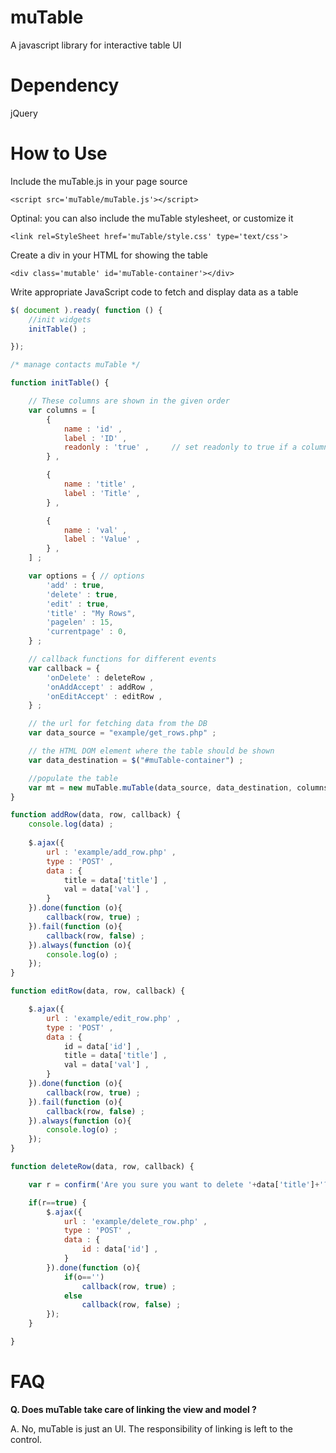 muTable
=======

A javascript library for interactive table UI


Dependency
==========
jQuery


How to Use
==========
Include the muTable.js in your page source
```
<script src='muTable/muTable.js'></script>
```
Optinal: you can also include the muTable stylesheet, or customize it
```
<link rel=StyleSheet href='muTable/style.css' type='text/css'>
```

Create a div in your HTML for showing the table
```
<div class='mutable' id='muTable-container'></div>
```

Write appropriate JavaScript code to fetch and display data as a table
```javascript
$( document ).ready( function () {
	//init widgets
	initTable() ;

});

/* manage contacts muTable */

function initTable() {

	// These columns are shown in the given order
	var columns = [
		{
			name : 'id' ,
			label : 'ID' ,
			readonly : 'true' ,		// set readonly to true if a column shouldn't be editable
		} ,

		{
			name : 'title' ,
			label : 'Title' ,
		} ,

		{
			name : 'val' ,
			label : 'Value' ,
		} ,
	] ;

	var options = { // options
		'add' : true,
		'delete' : true,
		'edit' : true,
		'title' : "My Rows",
		'pagelen' : 15,
		'currentpage' : 0,
	} ;

	// callback functions for different events
	var callback = {
		'onDelete' : deleteRow ,
		'onAddAccept' : addRow ,
		'onEditAccept' : editRow ,
	} ;

	// the url for fetching data from the DB
	var data_source = "example/get_rows.php" ;

	// the HTML DOM element where the table should be shown
	var data_destination = $("#muTable-container") ;

	//populate the table
	var mt = new muTable.muTable(data_source, data_destination, columns, options, callback) ;
}

function addRow(data, row, callback) {
	console.log(data) ;
	
	$.ajax({
		url : 'example/add_row.php' ,
		type : 'POST' ,
		data : {
			title = data['title'] ,
			val = data['val'] ,
		}
	}).done(function (o){
		callback(row, true) ;
	}).fail(function (o){
		callback(row, false) ;
	}).always(function (o){
		console.log(o) ;
	});
}

function editRow(data, row, callback) {

	$.ajax({
		url : 'example/edit_row.php' ,
		type : 'POST' ,
		data : {
			id = data['id'] ,
			title = data['title'] ,
			val = data['val'] ,
		}
	}).done(function (o){
		callback(row, true) ;
	}).fail(function (o){
		callback(row, false) ;
	}).always(function (o){
		console.log(o) ;
	});
}

function deleteRow(data, row, callback) {

	var r = confirm('Are you sure you want to delete '+data['title']+'?') ;

	if(r==true) {
		$.ajax({
			url : 'example/delete_row.php' ,
			type : 'POST' ,
			data : {
				id : data['id'] ,
			}
		}).done(function (o){
			if(o=='')
				callback(row, true) ;
			else
				callback(row, false) ;
		});
	}

}
```


FAQ
===

__Q. Does muTable take care of linking the view and model ?__

A. No, muTable is just an UI. The responsibility of linking is left to the control.